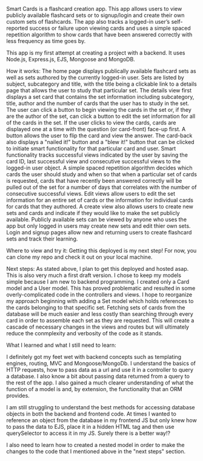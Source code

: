 Smart Cards is a flashcard creation app. This app allows users to view publicly available flashcard sets or to signup/login and create their own custom sets of flashcards. The app also tracks a logged-in user’s self-reported success or failure upon viewing cards and uses a simple spaced repetition algorithm to show cards that have been answered correctly with less frequency as time goes by.

This app is my first attempt at creating a project with a backend. It uses Node.js, Express.js, EJS, Mongoose and MongoDB.

How it works: The home page displays publically available flashcard sets as well as sets authored by the currently logged-in user. Sets are listed by subject, subcategory and title, with the title being a clickable link to a details page that allows the user to study that particular set. The details view first displays a set card that contains the set information including subcategory, title, author and the number of cards that the user has to study in the set. The user can click a button to begin viewing the cards in the set or, if they are the author of the set, can click a button to edit the set information for all of the cards in the set. 
If the user clicks to view the cards, cards are displayed one at a time with the question (or card-front) face-up first. A button allows the user to flip the card and view the answer. The card-back also displays a "nailed it!" button and a "blew it!" button that can be clicked to initiate smart functionality for that particular card and user. 
Smart functionality tracks successful views indicated by the user by saving the card ID, last successful view and consecutive successful views to the logged-in user object. A simple spaced repetition algorithm decides which cards the user should study and when so that when a particular set of cards is requested, cards that have recently been answered correctly will be pulled out of the set for a number of days that correlates with the number of consecutive successful views. 
Edit views allow users to edit the set information for an entire set of cards or the information for individual cards for cards that they authored. 
A create view also allows users to create new sets and cards and indicate if they would like to make the set publicly available. Publicly available sets can be viewed by anyone who uses the app but only logged in users may create new sets and edit thier own sets. 
Login and signup pages allow new and returning users to create flashcard sets and track their learning.

Where to view and try it: Getting this deployed is my next step! For now, you can clone my repo and check it out on your local machine. 

Next steps: As stated above, I plan to get this deployed and hosted asap. 
This is also very much a first draft version. I chose to keep my models simple because I am new to backend programming. I created only a Card model and a User model. This has proved problematic and resulted in some overly-complicated code in the controllers and views. I hope to reorganize my approach beginning with adding a Set model which holds references to the cards belonging to that specific set. Fetching sets of cards from the database will be much easier and less costly than searching through every card in order to assemble each set as they are requested. This will create a cascade of necessary changes in the views and routes but will ultimately reduce the conmplexity and verbosity of the code as it stands. 

What I learned and what I still need to learn: 

I definitely got my feet wet with backend concepts such as templating engines, routing, MVC and Mongoose/MongoDb. I understand the basics of HTTP requests, how to pass data as a url and use it in a controller to query a database. I also know a bit about passing data returned from a query to the rest of the app. I also gained a much clearer understanding of what the function of a model is and, by extension, the functionality that an ORM provides. 

I am still struggling to understand the best methods for accessing database objects in both the backend and frontend code. At times I wanted to reference an object from the database in my frontend JS but only knew how to pass the data to EJS, place it in a hidden HTML tag and then use querySelector to access it in my JS. Surely there is a better way!?

I also need to learn how to created a nested model in order to make the changes to the code that I mentioned above in the "next steps" section. 



